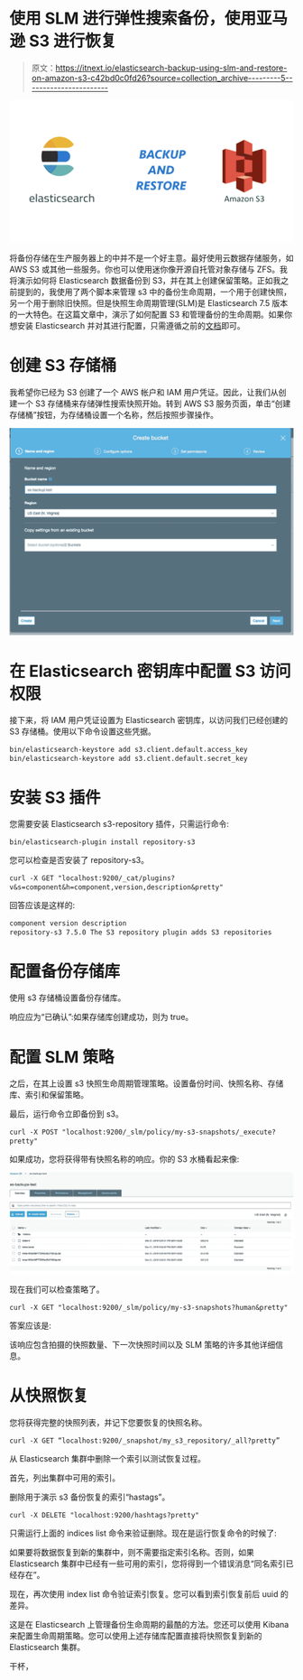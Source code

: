 # 使用 SLM 进行弹性搜索备份，使用亚马逊 S3 进行恢复

> 原文：<https://itnext.io/elasticsearch-backup-using-slm-and-restore-on-amazon-s3-c42bd0c0fd26?source=collection_archive---------5----------------------->

![](img/9314d06785f24bcf9aae48abb7334949.png)

将备份存储在生产服务器上的中并不是一个好主意。最好使用云数据存储服务，如 AWS S3 或其他一些服务。你也可以使用迷你像开源自托管对象存储与 ZFS。我将演示如何将 Elasticsearch 数据备份到 S3，并在其上创建保留策略。正如我之前提到的，我使用了两个脚本来管理 s3 中的备份生命周期，一个用于创建快照，另一个用于删除旧快照。但是快照生命周期管理(SLM)是 Elasticsearch 7.5 版本的一大特色。在这篇文章中，演示了如何配置 S3 和管理备份的生命周期。如果你想安装 Elasticsearch 并对其进行配置，只需遵循之前的[文档](https://medium.com/@jasmedia/elasticsearch-backups-lifecycle-management-with-slm-8268366553a8)即可。

# 创建 S3 存储桶

我希望你已经为 S3 创建了一个 AWS 帐户和 IAM 用户凭证。因此，让我们从创建一个 S3 存储桶来存储弹性搜索快照开始。转到 AWS S3 服务页面，单击“创建存储桶”按钮，为存储桶设置一个名称，然后按照步骤操作。

![](img/e17c044090c09fd8cd02e864cb0c00ef.png)

# 在 Elasticsearch 密钥库中配置 S3 访问权限

接下来，将 IAM 用户凭证设置为 Elasticsearch 密钥库，以访问我们已经创建的 S3 存储桶。使用以下命令设置这些凭据。

```
bin/elasticsearch-keystore add s3.client.default.access_key
bin/elasticsearch-keystore add s3.client.default.secret_key
```

# 安装 S3 插件

您需要安装 Elasticsearch s3-repository 插件，只需运行命令:

```
bin/elasticsearch-plugin install repository-s3
```

您可以检查是否安装了 repository-s3。

```
curl -X GET "localhost:9200/_cat/plugins?v&s=component&h=component,version,description&pretty"
```

回答应该是这样的:

```
component version description
repository-s3 7.5.0 The S3 repository plugin adds S3 repositories
```

# 配置备份存储库

使用 s3 存储桶设置备份存储库。

响应应为“已确认”:如果存储库创建成功，则为 true。

# 配置 SLM 策略

之后，在其上设置 s3 快照生命周期管理策略。设置备份时间、快照名称、存储库、索引和保留策略。

最后，运行命令立即备份到 s3。

```
curl -X POST "localhost:9200/_slm/policy/my-s3-snapshots/_execute?pretty"
```

如果成功，您将获得带有快照名称的响应。你的 S3 水桶看起来像:

![](img/bf11d00a88ddc831bcc379ebdb0c84bb.png)

现在我们可以检查策略了。

```
curl -X GET "localhost:9200/_slm/policy/my-s3-snapshots?human&pretty"
```

答案应该是:

该响应包含拍摄的快照数量、下一次快照时间以及 SLM 策略的许多其他详细信息。

# 从快照恢复

您将获得完整的快照列表，并记下您要恢复的快照名称。

```
curl -X GET “localhost:9200/_snapshot/my_s3_repository/_all?pretty”
```

从 Elasticsearch 集群中删除一个索引以测试恢复过程。

首先，列出集群中可用的索引。

删除用于演示 s3 备份恢复的索引“hastags”。

```
curl -X DELETE "localhost:9200/hashtags?pretty"
```

只需运行上面的 indices list 命令来验证删除。现在是运行恢复命令的时候了:

如果要将数据恢复到新的集群中，则不需要指定索引名称。否则，如果 Elasticsearch 集群中已经有一些可用的索引，您将得到一个错误消息“同名索引已经存在”。

现在，再次使用 index list 命令验证索引恢复。您可以看到索引恢复前后 uuid 的差异。

这是在 Elasticsearch 上管理备份生命周期的最酷的方法。您还可以使用 Kibana 来配置生命周期策略。您可以使用上述存储库配置直接将快照恢复到新的 Elasticsearch 集群。

干杯，